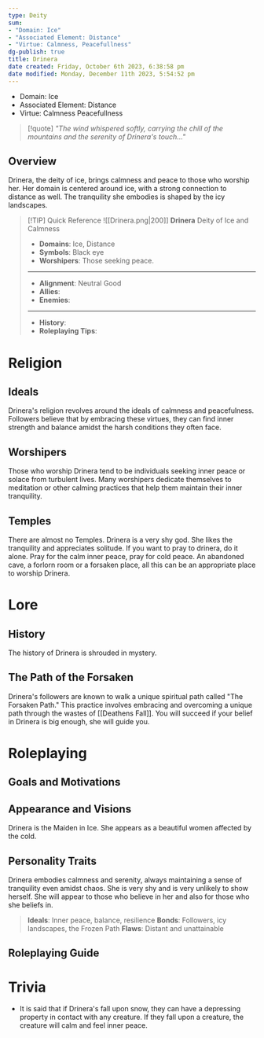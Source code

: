 ```yaml
---
type: Deity
sum:
- "Domain: Ice"
- "Associated Element: Distance"
- "Virtue: Calmness, Peacefullness"
dg-publish: true
title: Drinera
date created: Friday, October 6th 2023, 6:38:58 pm
date modified: Monday, December 11th 2023, 5:54:52 pm
---
```


- Domain: Ice
- Associated Element: Distance
- Virtue: Calmness Peacefullness

> [!quote] *"The wind whispered softly, carrying the chill of the mountains and the serenity of Drinera's touch..."*

## Overview

Drinera, the deity of ice, brings calmness and peace to those who worship her. Her domain is centered around ice, with a strong connection to distance as well. The tranquility she embodies is shaped by the icy landscapes.

> [!TIP] Quick Reference
> ![[Drinera.png|200]] 
> **Drinera** 
>  Deity of Ice and Calmness
>- **Domains**: Ice, Distance
>- **Symbols**: Black eye
>- **Worshipers**: Those seeking peace.
> ____
>- **Alignment**: Neutral Good
>- **Allies**: 
>- **Enemies**: 
>____
>-  **History**: 
>- **Roleplaying Tips**: 

# Religion
## Ideals

Drinera's religion revolves around the ideals of calmness and peacefulness. Followers believe that by embracing these virtues, they can find inner strength and balance amidst the harsh conditions they often face. 

## Worshipers

Those who worship Drinera tend to be individuals seeking inner peace or solace from turbulent lives. Many worshipers dedicate themselves to meditation or other calming practices that help them maintain their inner tranquility.

## Temples

There are almost no Temples. Drinera is a very shy god. She likes the tranquility and appreciates solitude. If you want to pray to drinera, do it alone. Pray for the calm inner peace, pray for cold peace. An abandoned cave, a forlorn room or a forsaken place, all this can be an appropriate place to worship Drinera.

# Lore
## History

The history of Drinera is shrouded in mystery. 

## The Path of the Forsaken

Drinera's followers are known to walk a unique spiritual path called "The Forsaken Path." This practice involves embracing and overcoming a unique path through the wastes of [[Deathens Fall]]. You will succeed if your belief in Drinera is big enough, she will guide you.

# Roleplaying
## Goals and Motivations

## Appearance and Visions

Drinera is the Maiden in Ice. She appears as a beautiful women affected by the cold. 

## Personality Traits

Drinera embodies calmness and serenity, always maintaining a sense of tranquility even amidst chaos. She is very shy and is very unlikely to show herself. She will appear to those who believe in her and also for those who she beliefs in. 

> **Ideals**: Inner peace, balance, resilience
> **Bonds**: Followers, icy landscapes, the Frozen Path
> **Flaws**: Distant and unattainable

## Roleplaying Guide

# Trivia
- It is said that if Drinera's fall upon snow, they can have a depressing property in contact with any creature. If they fall upon a creature, the creature will calm and feel inner peace.
